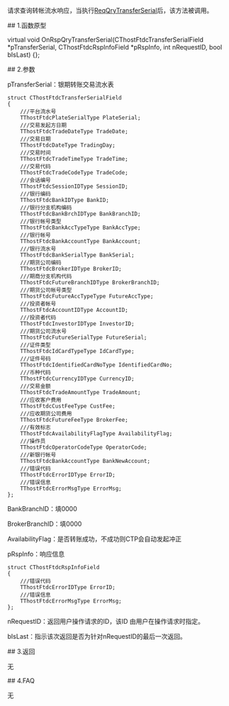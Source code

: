 <p>请求查询转帐流水响应，当执行<a href="../../CTHOSTFTDCTRADERSPI/REQQRYTRANSFERSERIAL/">ReqQryTransferSerial</a>后，该方法被调用。</p>
<span class="anchor" id="5459e31f-7969-43b7-8e7e-b5392530b84d"></span>
## 1.函数原型
<p>virtual void OnRspQryTransferSerial(CThostFtdcTransferSerialField *pTransferSerial, CThostFtdcRspInfoField *pRspInfo, int nRequestID, bool bIsLast) {};</p>
<span class="anchor" id="8c27797e-84c3-41a0-8ff7-a291ae1ceb91"></span>
## 2.参数
<p>pTransferSerial：银期转账交易流水表</p>
<pre><code>struct CThostFtdcTransferSerialField
{
    ///平台流水号
    TThostFtdcPlateSerialType PlateSerial;
    ///交易发起方日期
    TThostFtdcTradeDateType TradeDate;
    ///交易日期
    TThostFtdcDateType TradingDay;
    ///交易时间
    TThostFtdcTradeTimeType TradeTime;
    ///交易代码
    TThostFtdcTradeCodeType TradeCode;
    ///会话编号
    TThostFtdcSessionIDType SessionID;
    ///银行编码
    TThostFtdcBankIDType BankID;
    ///银行分支机构编码
    TThostFtdcBankBrchIDType BankBranchID;
    ///银行帐号类型
    TThostFtdcBankAccTypeType BankAccType;
    ///银行帐号
    TThostFtdcBankAccountType BankAccount;
    ///银行流水号
    TThostFtdcBankSerialType BankSerial;
    ///期货公司编码
    TThostFtdcBrokerIDType BrokerID;
    ///期商分支机构代码
    TThostFtdcFutureBranchIDType BrokerBranchID;
    ///期货公司帐号类型
    TThostFtdcFutureAccTypeType FutureAccType;
    ///投资者帐号
    TThostFtdcAccountIDType AccountID;
    ///投资者代码
    TThostFtdcInvestorIDType InvestorID;
    ///期货公司流水号
    TThostFtdcFutureSerialType FutureSerial;
    ///证件类型
    TThostFtdcIdCardTypeType IdCardType;
    ///证件号码
    TThostFtdcIdentifiedCardNoType IdentifiedCardNo;
    ///币种代码
    TThostFtdcCurrencyIDType CurrencyID;
    ///交易金额
    TThostFtdcTradeAmountType TradeAmount;
    ///应收客户费用
    TThostFtdcCustFeeType CustFee;
    ///应收期货公司费用
    TThostFtdcFutureFeeType BrokerFee;
    ///有效标志
    TThostFtdcAvailabilityFlagType AvailabilityFlag;
    ///操作员
    TThostFtdcOperatorCodeType OperatorCode;
    ///新银行帐号
    TThostFtdcBankAccountType BankNewAccount;
    ///错误代码
    TThostFtdcErrorIDType ErrorID;
    ///错误信息
    TThostFtdcErrorMsgType ErrorMsg;
};
</code></pre>
<p>BankBranchID：填0000</p>
<p>BrokerBranchID：填0000</p>
<p>AvailabilityFlag：是否转账成功，不成功则CTP会自动发起冲正</p>
<p>pRspInfo：响应信息</p>
<pre><code>struct CThostFtdcRspInfoField
{
    ///错误代码
    TThostFtdcErrorIDType ErrorID;
    ///错误信息
    TThostFtdcErrorMsgType ErrorMsg;
};
</code></pre>
<p>nRequestID：返回用户操作请求的ID，该ID 由用户在操作请求时指定。</p>
<p>bIsLast：指示该次返回是否为针对nRequestID的最后一次返回。</p>
<span class="anchor" id="60ba06d1-81f3-490b-a090-5160e0f46984"></span>
## 3.返回
<p>无</p>
<span class="anchor" id="34e4b8c9-8a95-45ce-bbf8-8cf0d01ceb58"></span>
## 4.FAQ
<p>无</p>
